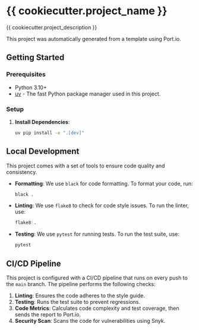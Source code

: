 # {{ cookiecutter.project_name }}

{{ cookiecutter.project_description }}

This project was automatically generated from a template using Port.io.

## Getting Started

### Prerequisites

- Python 3.10+
- [uv](https://github.com/astral-sh/uv) - The fast Python package manager used in this project.

### Setup

1.  **Install Dependencies**:
    ```bash
    uv pip install -e ".[dev]"
    ```

## Local Development

This project comes with a set of tools to ensure code quality and consistency.

- **Formatting**: We use `black` for code formatting. To format your code, run:
  ```bash
  black .
  ```
- **Linting**: We use `flake8` to check for code style issues. To run the linter, use:
  ```bash
  flake8 .
  ```
- **Testing**: We use `pytest` for running tests. To run the test suite, use:
  ```bash
  pytest
  ```

## CI/CD Pipeline

This project is configured with a CI/CD pipeline that runs on every push to the `main` branch. The pipeline performs the following checks:

1.  **Linting**: Ensures the code adheres to the style guide.
2.  **Testing**: Runs the test suite to prevent regressions.
3.  **Code Metrics**: Calculates code complexity and test coverage, then sends the report to Port.io.
4.  **Security Scan**: Scans the code for vulnerabilities using Snyk.
